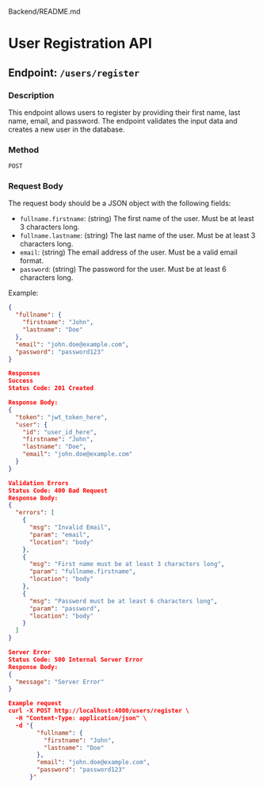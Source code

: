 Backend/README.md

# User Registration API

## Endpoint: `/users/register`

### Description
This endpoint allows users to register by providing their first name, last name, email, and password. The endpoint validates the input data and creates a new user in the database.

### Method
`POST`

### Request Body
The request body should be a JSON object with the following fields:

- `fullname.firstname`: (string) The first name of the user. Must be at least 3 characters long.
- `fullname.lastname`: (string) The last name of the user. Must be at least 3 characters long.
- `email`: (string) The email address of the user. Must be a valid email format.
- `password`: (string) The password for the user. Must be at least 6 characters long.

Example:
```json
{
  "fullname": {
    "firstname": "John",
    "lastname": "Doe"
  },
  "email": "john.doe@example.com",
  "password": "password123"
}

Responses
Success
Status Code: 201 Created

Response Body:
{
  "token": "jwt_token_here",
  "user": {
    "id": "user_id_here",
    "firstname": "John",
    "lastname": "Doe",
    "email": "john.doe@example.com"
  }
}

Validation Errors
Status Code: 400 Bad Request
Response Body:
{
  "errors": [
    {
      "msg": "Invalid Email",
      "param": "email",
      "location": "body"
    },
    {
      "msg": "First name must be at least 3 characters long",
      "param": "fullname.firstname",
      "location": "body"
    },
    {
      "msg": "Password must be at least 6 characters long",
      "param": "password",
      "location": "body"
    }
  ]
}

Server Error
Status Code: 500 Internal Server Error
Response Body:
{
  "message": "Server Error"
}

Example request
curl -X POST http://localhost:4000/users/register \
  -H "Content-Type: application/json" \
  -d '{
        "fullname": {
          "firstname": "John",
          "lastname": "Doe"
        },
        "email": "john.doe@example.com",
        "password": "password123"
      }'